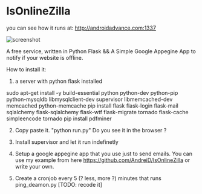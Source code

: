 IsOnlineZilla
==============

you can see how it runs at:
  http://androidadvance.com:1337
  
  ![screenshot](https://raw.githubusercontent.com/AndreiD/IsOnlineZilla2/master/app/static/img/isonlinezilla.jpg)
  


A free service, written in Python Flask && A Simple Google Appegine App to notify if your website is offline.


How to install it:

1. a server with python flask installed

sudo apt-get install -y build-essential python python-dev python-pip python-mysqldb libmysqlclient-dev supervisor libmemcached-dev memcached python-memcache
pip install flask flask-login flask-mail sqlalchemy flask-sqlalchemy flask-wtf flask-migrate tornado flask-cache simpleencode tornado
pip install pdfminer

2. Copy paste it. "python run.py"
   Do you see it in the browser ?
   
   
3. Install supervisor and let it run indefinetly

4. Setup a google appegine app that you use just to send emails. You can use my example from here https://github.com/AndreiD/IsOnlineZilla or write your own. 

5. Create a cronjob every 5 (? less, more ?) minutes that runs ping_deamon.py [TODO: recode it]


